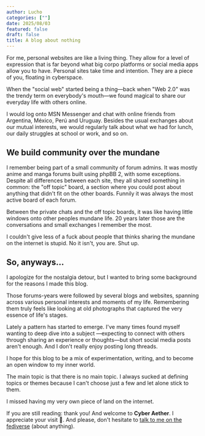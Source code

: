 ```yaml
---
author: Lucho
categories: [""]
date: 2025/08/03
featured: false
draft: false
title: A blog about nothing
---
```


For me, personal websites are like a living thing. They allow for a level of expression that is far beyond what big corpo platforms or social media apps allow you to have. Personal sites take time and intention. They are a piece of you, floating in cyberspace.

When the "social web" started being a thing—back when "Web 2.0" was the trendy term on everybody's mouth—we found magical to share our everyday life with others online.

I would log onto MSN Messenger and chat with online friends from Argentina, México, Perú and Uruguay. Besides the usual exchanges about our mutual interests, we would regularly talk about what we had for lunch, our daily struggles at school or work, and so on.

## We build community over the mundane

I remember being part of a small community of forum admins. It was mostly anime and manga forums built using phpBB 2, with some exceptions. Despite all differences between each site, they all shared something in common: the "off topic" board, a section where you could post about anything that didn't fit on the other boards. Funnily it was always the most active board of each forum. 

Between the private chats and the off topic boards, it was like having little windows onto other peoples mundane life. 20 years later those are the conversations and small exchanges I remember the most.

I couldn't give less of a fuck about people that thinks sharing the mundane on the internet is stupid. No it isn't, you are. Shut up.

## So, anyways...

I apologize for the nostalgia detour, but I wanted to bring some background for the reasons I made this blog.

Those forums-years were followed by several blogs and websites, spanning across various personal interests and moments of my life. Remembering them truly feels like looking at old photographs that captured the very essence of life's stages.

Lately a pattern has started to emerge. I've many times found myself wanting to deep dive into a subject —expecting to connect with others through sharing an experience or thoughts—but short social media posts aren't enough. And I don't really enjoy posting long threads.

I hope for this blog to be a mix of experimentation, writing, and to become an open window to my inner world.

The main topic is that there is no main topic. I always sucked at defining topics or themes because I can't choose just a few and let alone stick to them.

I missed having my very own piece of land on the internet.

If you are still reading: thank you! And welcome to **Cyber Aether**. I appreciate your visit 🙌. And please, don't hesitate to [talk to me on the fediverse](https://mastodon.social/@lucianorosa) (about anything). 